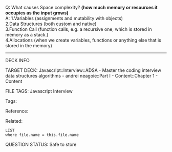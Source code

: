 Q: What causes Space complexity? **(how much memory or resources it occupies as the input grows)**  
A: 1.Variables (assignments and mutability with objects)  
2.Data Structures (both custom and native)  
3.Function Call (function calls, e.g. a recursive one, which is stored in memory as a stack.)  
4.Allocations (when we create variables, functions or anything else that is stored in the memory)


---

DECK INFO

TARGET DECK: Javascript::Interview::ADSA - Master the coding interview data structures algorithms - andrei neagoie::Part I - Content::Chapter 1 - Content

FILE TAGS: Javascript Interview

Tags:

Reference:

Related:

```dataview
LIST
where file.name = this.file.name
```

QUESTION STATUS: Safe to store
